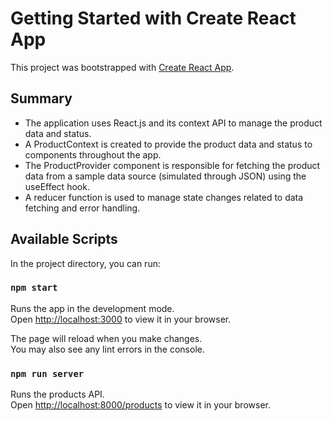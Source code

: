 # Getting Started with Create React App

This project was bootstrapped with [Create React App](https://github.com/facebook/create-react-app).

## Summary
* The application uses React.js and its context API to manage the product data and status.
* A ProductContext is created to provide the product data and status to components throughout the app.
* The ProductProvider component is responsible for fetching the product data from a sample data source (simulated through JSON) using the useEffect hook. 
* A reducer function is used to manage state changes related to data fetching and error handling.

## Available Scripts

In the project directory, you can run:

### `npm start`

Runs the app in the development mode.\
Open [http://localhost:3000](http://localhost:3000) to view it in your browser.

The page will reload when you make changes.\
You may also see any lint errors in the console.

### `npm run server`

Runs the products API.\
Open [http://localhost:8000/products](http://localhost:8000/products) to view it in your browser.



